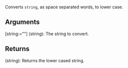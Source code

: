 Converts `string`, as space separated words, to lower case.


## Arguments
[string:=""] (string): The string to convert.


## Returns
(string): Returns the lower cased string.
